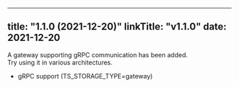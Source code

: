 
---
title: "1.1.0 (2021-12-20)"
linkTitle: "v1.1.0"
date: 2021-12-20
---

A gateway supporting gRPC communication has been added.  
Try using it in various architectures.

- gRPC support (TS_STORAGE_TYPE=gateway)
